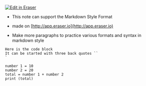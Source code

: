 [![Edit in Eraser](https://firebasestorage.googleapis.com/v0/b/second-petal-295822.appspot.com/o/images%2Fgithub%2FOpen%20in%20Eraser.svg?alt=media&token=968381c8-a7e7-472a-8ed6-4a6626da5501)](https://app.eraser.io/workspace/HMDx0X5vHIsJ6J46rKu4)
- This note can support the Markdown Style Format 
- made on [﻿http://app.eraser.io](http://app.eraser.io) 


- Make more paragraphs to practice various formats and syntax in markdown style


```
Here is the code block
It can be started with three back quotes ``
`

number 1 = 10
number 2 = 20
total = number 1 + number 2
print (total)

```









<!--- Eraser file: https://app.eraser.io/workspace/HMDx0X5vHIsJ6J46rKu4 --->